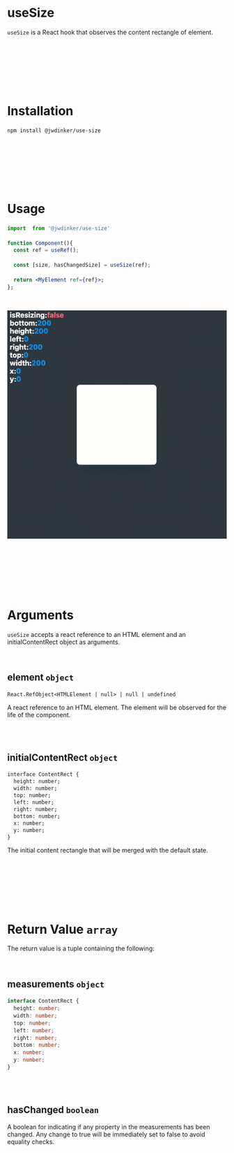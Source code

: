 # useSize

`useSize` is a React hook that observes the content rectangle of element.

<br><br><br><br><br><br>

# Installation

```
npm install @jwdinker/use-size
```

<br><br><br><br><br><br>

# Usage

```jsx
import  from '@jwdinker/use-size'

function Component(){
  const ref = useRef();

  const [size, hasChangedSize] = useSize(ref);

  return <MyElement ref={ref}>;
};
```

<br>

![useSize depiction](depiction.gif)

<br><br><br><br><br><br>

# Arguments

`useSize` accepts a react reference to an HTML element and an initialContentRect object as arguments.

<br>

## element `object`

```tsx
React.RefObject<HTMLElement | null> | null | undefined
```

A react reference to an HTML element. The element will be observed for the life of the component.

<br><br>

## initialContentRect `object`

```tsx
interface ContentRect {
  height: number;
  width: number;
  top: number;
  left: number;
  right: number;
  bottom: number;
  x: number;
  y: number;
}
```

The initial content rectangle that will be merged with the default state.

<br><br><br><br><br><br>

# Return Value `array`

The return value is a tuple containing the following:

<br>

## measurements `object`

```ts
interface ContentRect {
  height: number;
  width: number;
  top: number;
  left: number;
  right: number;
  bottom: number;
  x: number;
  y: number;
}
```

<br><br>

## hasChanged `boolean`

A boolean for indicating if any property in the measurements has been changed. Any change to true will be immediately set to false to avoid equality checks.
